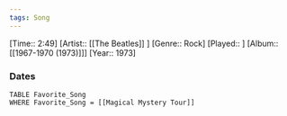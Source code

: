 ```yaml
---
tags: Song  
---
```

[Time:: 2:49]
[Artist:: [[The Beatles]] ]
[Genre:: Rock]
[Played:: ]
[Album:: [[1967-1970 (1973)]]]
[Year:: 1973]
### Dates
````dataview
TABLE Favorite_Song
WHERE Favorite_Song = [[Magical Mystery Tour]]
````